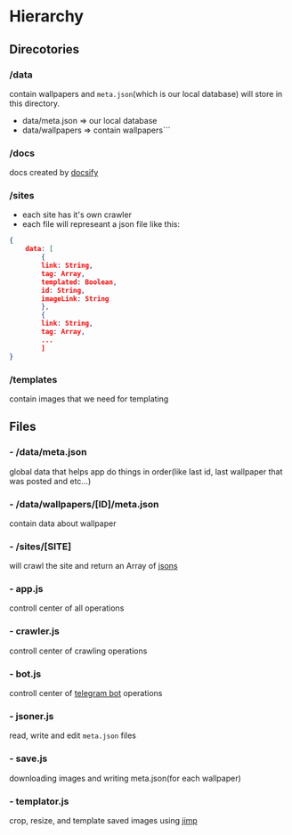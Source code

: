 # Hierarchy

## Direcotories

### /data
contain wallpapers and `meta.json`(which is our local database) will store in this directory.
* data/meta.json => our local database
* data/wallpapers => contain wallpapers```

### /docs
docs created by [docsify](https://docsify.js.org)

### /sites
* each site has it's own crawler
* each file will represeant a json file like this:
``` json
{
    data: [
        {
        link: String,
        tag: Array,
        templated: Boolean,
        id: String,
        imageLink: String
        },
        {
        link: String,
        tag: Array,
        ...
        ]
}
```

### /templates
contain images that we need for templating

## Files

### - /data/meta.json
global data that helps app do things in order(like last id, last wallpaper that was posted and etc...)

### - /data/wallpapers/[ID]/meta.json
contain data about wallpaper

### - /sites/[SITE]
will crawl the site and return an Array of [jsons](https://alirezainjast.github.io/wallpaperCrawler/#/hierarchy?id=sites)

### - app.js
controll center of all operations

### - crawler.js
controll center of crawling operations

### - bot.js
controll center of [telegram bot](https://github.com/yagop/node-telegram-bot-api) operations

### - jsoner.js
read, write and edit ```meta.json``` files

### - save.js
downloading images and writing meta.json(for each wallpaper)

### - templator.js
crop, resize, and template saved images using [jimp](https://www.npmjs.com/package/jimp)